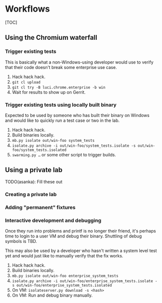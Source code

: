 # Workflows

[TOC]

## Using the Chromium waterfall

### Trigger existing tests

This is basically what a non-Windows-using developer would use to verify that
their code doesn't break some enterprise use case.

1.  Hack hack hack.
1.  `git cl upload`
1.  `git cl try -B luci.chrome.enterprise -b win`
1.  Wait for results to show up on Gerrit.

### Trigger existing tests using locally built binary

Expected to be used by someone who has built their binary on Windows and would
like to quickly run a test case or two in the lab.

1.  Hack hack hack.
1.  Build binaries locally.
1.  `mb.py isolate out/win-foo system_tests`
1.  `isolate.py archive -i out/win-foo/system_tests.isolate -s
    out/win-foo/system_tests.isolated`
1.  `swarming.py …` or some other script to trigger builds.

## Using a private lab

TODO(asanka): Fill these out

### Creating a private lab

### Adding "permanent" fixtures

### Interactive development and debugging

Once they run into problems and printf is no longer their friend, it's perhaps
time to login to a user VM and debug their binary. Shuttling of debug symbols is
TBD.

This may also be used by a developer who hasn't written a system level test yet
and would just like to manually verify that the fix works.

1.  Hack hack hack.
1.  Build binaries locally.
1.  `mb.py isolate out/win-foo enterprise_system_tests`
1.  `isolate.py archive -i out/win-foo/enterprise_system_tests.isolate -s
    out/win-foo/enterprise_system_tests.isolated`
1.  On VM: `isolateserver.py download -s <hash>`
1.  On VM: Run and debug binary manually.

<!-- INCLUDE index.md (55 lines) -->
<!--
Index of tags used throughout the documentation. This list lives in
/docs/index.md and is included in all documents that depend on these tags.

In order to update the tags:

   1. Update `/docs/index.md`
   2. Run the following command from the root of the source tree:

         ./build.py format

Keep the tags below sorted.
-->

[ASSET MANIFEST]: design-summary.md#asset-manifest
[Additional Considerations]: background.md#additional-considerations
[Asset Description Schema]: schema-guidelines.md
[Asset Example]: /examples/schema/ad/one-domain.asset.textpb
[Asset Schema]: /schema/asset/
[Background]: background.md
[Bootstrapping]: bootstrapping.md
[Coding Patterns for Resolvers]: deployment.md#coding-patterns-for-resolvers
[Completed Asset Manifest]: deployment.md#completed-asset-manifest
[Concepts]: design-summary.md#concepts
[DEPLOYER]: design-summary.md#deployer
[Deploying Scripted Assets]: deployment.md#deploying-scripted-assets
[Deployment Details]: deployment.md
[Deployment Overview]: deployment.md#overview
[Design]: design-summary.md
[Frameworks/Tools Used]: background.md#tools-used
[GREETER]: design-summary.md#greeter
[Google Services]: google-services.md
[HOST ENVIRONMENT]: design-summary.md#host-environment
[HOST TEST RUNNER]: design-summary.md#host-test-runner
[Host Environment Schema]: /schema/host/
[Host Example]: /examples/schema/ad/one-domain.host.textpb
[ISOLATE]: design-summary.md#isolate
[Inline References]: deployment.md#inline-references
[Integration With Chromium Waterfall]: chrome-ci-integration.md
[Key Management]: key-management.md
[Objective]: design-summary.md#objective
[On-Premise Fixtures]: on-premise-fixtures.md
[Private Google Compute Images]: private-images.md
[SYSTEM TEST RUNNER]: design-summary.md#system-test-runner
[Scalability]: scalability.md
[Schema References]: schema-guidelines.md#references
[Schema Validation]: schema-guidelines.md#validation
[Source Locations]: source-locations.md
[TEST HOST]: design-summary.md#test-host
[TEST]: design-summary.md#test
[The Product]: design-summary.md#the-product
[Use Cases]: background.md#use-cases
[Workflows]: workflows.md
[cel_bot]: design-summary.md#cel_bot
[cel_py]: design-summary.md#cel_py

